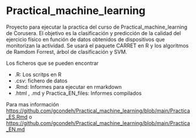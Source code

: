 # Practical_machine_learning

Proyecto para ejecutar la practica del curso de Practical_machine_learning de Corusera. 
El objetivo es la clasificación y predicción de la calidad del ejercicio físico en función de datos obtenidos de dispositivos que monitorizan la actividad. 
Se usará el paquete CARRET en R y los algoritmos de Ramdom Forrest, árbol de clasificación y SVM.

Los ficheros que se pueden encontrar
- .R: Los scritps en R
- .csv: fichero de datos
- .Rmd: Informes para ejecutar en rmarkdown
- .html , .md  y Practica_EN_files: Informes compilados

Para mas información https://github.com/gcondeh/Practical_machine_learning/blob/main/Practica_ES.Rmd o https://github.com/gcondeh/Practical_machine_learning/blob/main/Practica_EN.md
